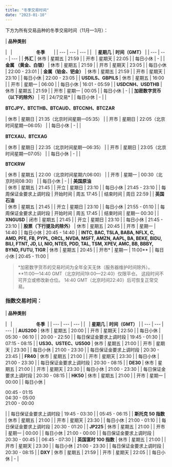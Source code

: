 ```yaml
---
title: "冬季交易时间"
date: "2023-01-10"
---
```


下方为所有交易品种的冬季交易时间（11月—3月）：

| 
**品种类别**

 |   |                   **冬季**       |
| --- | --- | --- |
|   | **星期几** | **时间（GMT）** |
| --- | --- | --- |
| **外汇** | 休市 | 星期五 | 21:59 |
| 开市 | 星期天 | 22:05 |
| 每日小休 | - |
| **金属 （黄金、白银）** | 休市 | 星期五 | 21:59 |
| 开市 | 星期天 | 23:05 |
| 每日小休 | 22:00 - 23:01 |
| **金属（铂金、钯金）** | 休市 | 星期五 | 21:59 |
| 开市 | 星期天 | 23:10 |
| 每日小休 | 22:00 - 23:05 |
| **USDILS、GBPILS** | 休市 | 星期五 | 16:00 |
| 开市 | 星期一 | 06:00 |
| 每日小休 | 16:01 - 05:59 |
| **USDCNH、USDTHB** | 休市 | 星期五 | 21:59 |
| 开市 | 星期一 | 00:05 |
| 每日小休 | - |
| **加密数字货币（以下的除外）** | 可 | 24/7交易* |
| 每日小休 | - |
| 

**BTCJPY、BTCTHB、BTCAUD、BTCCNH、BTCZAR**

 | 休市 | 星期日 | 21:35（北京时间星期一05:35） |
| 开市 | 星期日 | 22:05（北京时间星期一06:05） |
| 每日小休 | - |
| 

**BTCXAU、BTCXAG**

 | 休市 | 星期日 | 22:35（北京时间星期一06:35） |
| 开市 | 星期日 | 23:05（北京时间星期一07:05） |
| 每日小休 | - |
| 

**BTCKRW**

 | 休市 | 星期五 | 22:00（北京时间星期六06:00） |
| 开市 | 星期一 | 00:30（北京时间08:30） |
| 每日小休 | - |
| **美国原油**  
 | 休市 | 星期五 | 21:45 |
| 开立 | 星期日 | 23:10 |
| 每日小休 | 21:45 - 23:10 |
| 每周保证金要求上调时段 | 开始时间 | 周五 17:45 |
| 结束时间 | 周日 22:59 |
| **英国石油**  
 | 休市 | 星期五 | 21:45 |
| 开立 | 星期日 | 23:10 |
| 每日小休 | 21:55 - 01:10 |
| 每周保证金要求上调时段 | 开始时间 | 周五 17:45 |
| 结束时间 | 星期一 00:30 |
| **XNGUSD** | 闭市 | 星期五 | 21:45 |
| 开立 | 星期日 | 23:10 |
| 每日小休 | 21:45 - 23:10 |
| **股票（下行提及的除外）** | 休市 | 星期五 | 20:45 |
| 开市 | 星期一 | 14:40 |
| 每日小休 | 20:45 - 14:40 |
| **INTC, BAC, TSLA, BABA, NFLX, C, AMD, PFE, FB, PYPL, ORCL, NVDA, MSFT, AMZN, AAPL, BA, BEKE, BIDU, BILI, FTNT, JD, LI, NIO, NTES, PDD, TAL, TSM, XPEV, AMC, BB, BBBY, BYND, FUTU, TIGR** | 休市 | 星期五 | 20:45 |
| 开市* | 星期一 | 11:00** |
| 每日小休 | 20:45 - 11:00 |

> *加密数字货币的交易时间为全年全天无休（服务器维护时间除外）。
> **11:00—14:40 GMT（北京时间19:00—22:40）仅限平仓。 这段时间不可开立或修改新仓位。 14:40 GMT（北京时间22:40）后可恢复正常交易。

### **指数交易时间：**

| 
**品种类别**

 |   |                   **冬季**  |
| --- | --- | --- |
|   | **星期几** | **时间（GMT）** |
| --- | --- | --- |
| **AUS200** | 休市 | 星期五 | 20:00 |
| 开市 | 星期天 | 22:50 |
| 每日小休 | 05:30 - 06:10 |
| 20:00 - 22:50 |
| 每日保证金要求上调时段 | 19:45 - 01:30 |
| 07:15 - 08:15 |
| **US30、USTEC、US500** | 休市 | 星期五 | 21:00 |
| 开市 | 星期天 | 23:30 |
| 每日小休 | 21:00 - 23:30 |
| 每日保证金要求上调时段 | 20:30 - 23:45 |
| **FR40** | 休市 | 星期五 | 21:00 |
| 开市 | 星期天 | 23:30 |
| 每日小休 | 21:00 - 23:30 |
| 每日保证金要求上调时段 | 20:30 - 08:15 |
| **DE30** | 休市 | 星期五 | 21:00 |
| 开市 | 星期天 | 23:30 |
| 每日小休 | 21:00 - 23:30 |
| 每日保证金要求上调时段 | 20:30 - 08:15 |
| **HK50** | 休市 | 星期五 | 21:00 |
| 开市 | 星期一 | 00:00 |
| 每日小休 | 

00:45 - 01:15  
04:30 - 05:00  
21:00 - 00:00

 |
| 每日保证金要求上调时段 | 19:45 - 03:30 |
| 05:45 - 06:15 |
| **斯托克 50 指数** | 休市 | 星期五 | 21:00 |
| 开市 | 星期天 | 23:30 |
| 每日小休 | 21:00 - 01:10 |
| 每日保证金要求上调时段 | 20:30 - 01:20 |
| **JP225** | 休市 | 星期五 | 21:00 |
| 开市 | 星期一 | 00:00 |
| 每日小休 | 21:00 - 00:00 |
| 每日保证金要求上调时段 | 20:30 - 00:45 |
| 06:45 - 07:30 |
| **英国富时 100 指数** | 休市 | 星期五 | 21:00 |
| 开市 | 星期天 | 23:30 |
| 每日小休 | 21:00 - 23:30 |
| 每日保证金要求上调时段 | 20:30 - 08:15 |
| **DXY** | 休市 | 星期五 | 21:59 |
| 开市 | 星期天 | 22:05 |
| 每日小休 | - |
